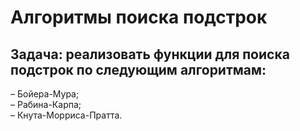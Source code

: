 # Алгоритмы поиска подстрок
## Задача: реализовать функции для поиска подстрок по следующим алгоритмам:    
– Бойера-Мура;    
– Рабина-Карпа;    
– Кнута-Морриса-Пратта.

